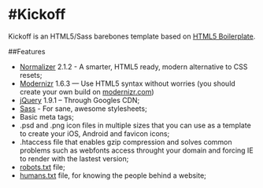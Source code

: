 #Kickoff
=======

Kickoff is an HTML5/Sass barebones template based on [HTML5 Boilerplate](http://html5boilerplate.com).

##Features
- [Normalizer](http://necolas.github.com/normalize.css) 2.1.2 - A smarter, HTML5 ready, modern alternative to CSS resets;
- [Modernizr](http://modernizr.com) 1.6.3 — Use HTML5 syntax without worries (you should create your own build on [modernizr.com](http://modernizr.com/))
- [jQuery](http://jquery.org) 1.9.1 – Through Googles CDN;
- [Sass](http://sass-lang.com) - For sane, awesome stylesheets;
- Basic meta tags;
- .psd and .png icon files in multiple sizes that you can use as a template to create your iOS, Android and favicon icons;
- .htaccess file that enables gzip compression and solves common problems such as webfonts access throught your domain and forcing IE to render with the lastest version;
- [robots.txt](http://www.robotstxt.org/) file;
- [humans.txt](http://humanstxt.org/) file, for knowing the people behind a website;
